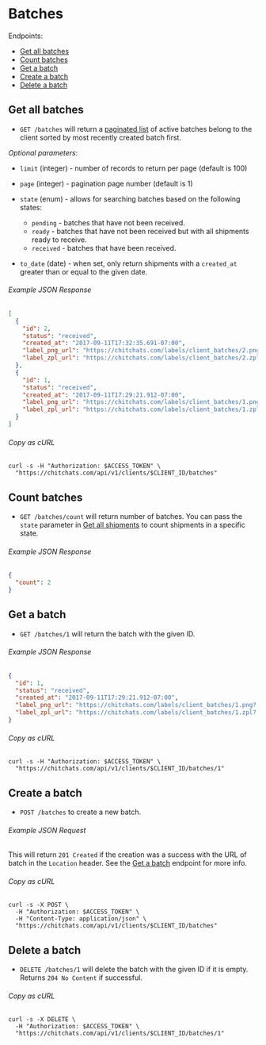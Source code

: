 Batches
=======

Endpoints:

- [Get all batches](#get-all-batches)
- [Count batches](#count-batches)
- [Get a batch](#get-a-batch)
- [Create a batch](#create-a-batch)
- [Delete a batch](#delete-a-batch)


Get all batches
----------------

* `GET /batches` will return a [paginated list][pagination] of active batches belong to the client sorted by most recently created batch first.

_Optional parameters_:

* `limit` (integer) - number of records to return per page (default is 100)

* `page` (integer) - pagination page number (default is 1)

* `state` (enum) - allows for searching batches based on the following states:
  * `pending` - batches that have not been received.
  * `ready` - batches that have not been received but with all shipments ready to receive.
  * `received` - batches that have been received.

* `to_date` (date) - when set, only return shipments with a `created_at` greater than or equal to the given date.

###### Example JSON Response
```json
[
  {
    "id": 2,
    "status": "received",
    "created_at": "2017-09-11T17:32:35.691-07:00",
    "label_png_url": "https://chitchats.com/labels/client_batches/2.png?...",
    "label_zpl_url": "https://chitchats.com/labels/client_batches/2.zpl?..."
  },
  {
    "id": 1,
    "status": "received",
    "created_at": "2017-09-11T17:29:21.912-07:00",
    "label_png_url": "https://chitchats.com/labels/client_batches/1.png?...",
    "label_zpl_url": "https://chitchats.com/labels/client_batches/1.zpl?..."
  }
]
```

###### Copy as cURL
```shell
curl -s -H "Authorization: $ACCESS_TOKEN" \
  "https://chitchats.com/api/v1/clients/$CLIENT_ID/batches"
```


Count batches
---------------

* `GET /batches/count` will return number of batches. You can pass the `state` parameter in [Get all shipments](#get-all-shipments) to count shipments in a specific state.

###### Example JSON Response
```json
{
  "count": 2
}
```


Get a batch
-----------

* `GET /batches/1` will return the batch with the given ID.

###### Example JSON Response
```json
{
  "id": 1,
  "status": "received",
  "created_at": "2017-09-11T17:29:21.912-07:00",
  "label_png_url": "https://chitchats.com/labels/client_batches/1.png?...",
  "label_zpl_url": "https://chitchats.com/labels/client_batches/1.zpl?..."
}
```

###### Copy as cURL

```shell
curl -s -H "Authorization: $ACCESS_TOKEN" \
  "https://chitchats.com/api/v1/clients/$CLIENT_ID/batches/1"
```


Create a batch
--------------

* `POST /batches` to create a new batch.

###### Example JSON Request

This will return `201 Created` if the creation was a success with the URL of batch in the `Location` header. See the [Get a batch](#get-a-batch) endpoint for more info.

###### Copy as cURL

```shell
curl -s -X POST \
  -H "Authorization: $ACCESS_TOKEN" \
  -H "Content-Type: application/json" \
  "https://chitchats.com/api/v1/clients/$CLIENT_ID/batches"
```


Delete a batch
--------------

* `DELETE /batches/1` will delete the batch with the given ID if it is empty. Returns `204 No Content` if successful.

###### Copy as cURL

```shell
curl -s -X DELETE \
  -H "Authorization: $ACCESS_TOKEN" \
  "https://chitchats.com/api/v1/clients/$CLIENT_ID/batches/1"
```


[pagination]: https://github.com/chitchats/chitchats-api-doc/blob/master/README.md#pagination
